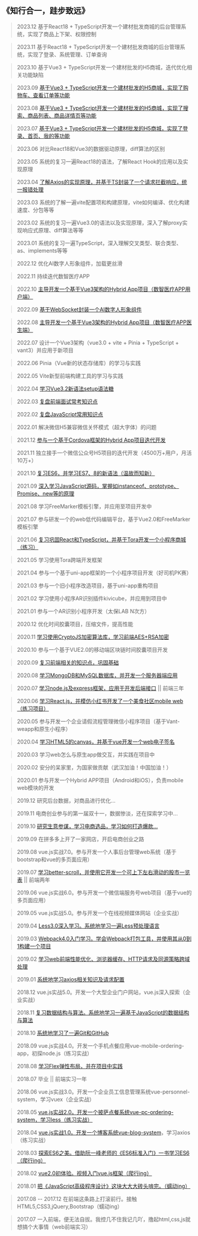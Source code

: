 ﻿## 《知行合一，跬步致远》

> 2023.12 基于React18 + TypeScript开发一个建材批发商城的后台管理系统，实现了商品上下架、权限控制

> 2023.11 基于React18 + TypeScript开发一个建材批发商城的后台管理系统，实现了登录、系统管理、订单查询

> 2023.10 基于Vue3 + TypeScript开发一个建材批发的H5商城，迭代优化相关功能缺陷

> 2023.09 [基于Vue3 + TypeScript开发一个建材批发的H5商城，实现了购物车、查看订单等功能](https://github.com/Mr-Wiill/Creater/blob/v2023/public/ppq_mall_mobile_04.png)

> 2023.08 [基于Vue3 + TypeScript开发一个建材批发的H5商城，实现了搜索、商品列表、商品详情页等功能](https://github.com/Mr-Wiill/Creater/blob/v2023/public/ppq_mall_mobile_02.png)

> 2023.07 [基于Vue3 + TypeScript开发一个建材批发的H5商城，实现了登录、首页、我的等功能](https://github.com/Mr-Wiill/Creater/blob/v2023/public/ppq_mall_mobile_01.png)

> 2023.06 对比React18和Vue3的数据驱动原理，diff算法的区别

> 2023.05 系统的复习一遍React18的语法，了解React Hook的应用以及实现原理

> 2023.04 [了解Axios的实现原理，并基于TS封装了一个请求拦截响应，统一报错处理](https://github.com/Mr-Wiill/Creater/tree/v2023/axios)

> 2023.03 系统的了解一遍vite配置项和构建原理，vite如何编译、优化构建速度、分包等等

> 2023.02 系统的复习一遍Vue3.0的语法以及实现原理，深入了解proxy实现响应式原理、diff算法等等

> 2023.01 系统的复习一遍TypeScript，深入理解交叉类型、联合类型、as、implements等等
 
> 2022.12 优化AI数字人形象组件，加载更丝滑

> 2022.11 持续迭代数智医疗APP

> 2022.10 [主导开发一个基于Vue3架构的Hybrid App项目（数智医疗APP用户端）](https://github.com/Mr-Wiill/Creater/tree/v2022/public/1.jpg)

> 2022.09 [基于WebSocket封装一个AI数字人形象组件](https://github.com/Mr-Wiill/Creater/tree/v2022/public/2.jpg)

> 2022.08 [主导开发一个基于Vue3架构的Hybrid App项目（数智医疗APP医生端）](https://github.com/Mr-Wiill/Creater/tree/v2022/public/3.jpg)

> 2022.07 设计一个Vue3架构（vue3.0 + vite + Pinia + TypeScript + vant3）并应用于新项目

> 2022.06 Pinia（Vue新的状态存储库）的学习与实践

> 2022.05 Vite新型前端构建工具的学习与实践

> 2022.04 [学习Vue3.2新语法setup语法糖](https://blog.csdn.net/mr_javascript/category_11795778.html)

> 2022.03 [复盘前端面试常考知识点](https://github.com/Mr-Wiill/Creater/tree/v2022/interview)

> 2022.02 [复盘JavaScript常用知识点](https://github.com/Mr-Wiill/Creater/tree/v2022/JavaScript)

> 2022.01 解决微信H5兼容微信关怀模式（超大字体）的问题

> 2021.12 [参与一个基于Cordova框架的Hybrid App项目迭代开发](https://github.com/Mr-Wiill/cordova-demo)

> 2021.11 独立接手一个微信公众号H5项目的迭代开发（4500万+用户，月活10万+）

> 2021.10 [复习ES6，并学习ES7、8的新语法（温故而知新）](https://github.com/Mr-Wiill/Creater/tree/v2021/ES6%E3%80%817%E3%80%818)

> 2021.09 [深入学习JavaScript源码，掌握如instanceof、prototype、Promise、new等的原理](https://github.com/Mr-Wiill/Creater/blob/v2021/prototype/test.ts)

> 2021.08 学习FreeMarker模板引擎，并应用至项目开发中

> 2021.07 参与研发一个的web低代码编辑平台，基于Vue2.0和FreeMarker模板引擎

> 2021.06 [复习巩固React和TypeScript，并基于Tora开发一个小程序商城（练习）](https://github.com/Mr-Wiill/mini-mall-app)

> 2021.05 学习使用Tora跨端开发框架

> 2021.04 参与一个基于uni-app框架的一个小程序项目开发（好司机PK赛）

> 2021.03 参与一个旧小程序改造项目，基于uni-app重构项目

> 2021.02 学习使用小程序AR识别插件kivicube，并应用到项目中

> 2021.01 参与一个AR识别小程序开发（太保LAB N次方）

> 2020.12 优化时间胶囊项目，压缩文件，提高性能

> 2020.11 [学习使用CryptoJS加密算法库，学习前端AES+RSA加密](https://github.com/Mr-Wiill/Creater/blob/v2021/CryptoJS/aes.js)

> 2020.10 参与一个基于VUE2.0的移动端区块链时间胶囊项目开发

> 2020.09 [复习前端相关的知识点，巩固基础](https://github.com/Mr-Wiill/Creater/tree/v2021/points)

> 2020.08 [学习MongoDB和MySQL数据库，并开发一个服务器端应用](https://github.com/Mr-Wiill/Creater/tree/v2020/MongoDB)

> 2020.07 [学习node.js及express框架，应用于开发后端接口](https://github.com/Mr-Wiill/node-server-app) || 前端三年

> 2020.06 [学习React.js，并模仿小红书开发了一个美食社区mobile web（练习项目）](https://github.com/Mr-Wiill/react-foods-community-app)

> 2020.05 参与开发一个企业请假流程管理微信小程序项目（基于Vant-weapp和原生小程序）

> 2020.04 [学习HTML5的canvas，并基于vue开发一个web电子签名](https://github.com/Mr-Wiill/web/blob/v2022/electronic-signature/qianming.vue)

> 2020.03 学习web怎么与原生app做交互，并实践在项目中

> 2020.02 安分的呆家里，为国家做贡献（武汉加油！中国加油！）

> 2020.01 参与开发一个Hybrid APP项目（Android和iOS），负责mobile web模块的开发

> 2019.12 研究后台数据，对商品进行优化...

> 2019.11 电商创业参与的第一届双十一，数据惨淡，还在探索学习中...

> 2019.10 [研究生意参谋，学习电商选品，学习如何打造爆款...](https://github.com/Mr-Wiill/Creater/tree/v2019/%E5%95%86%E4%B8%9A%E7%A0%94%E7%A9%B6%E6%8A%A5%E5%91%8A)

> 2019.09 在拼多多上开了一家网店，开启电商创业之路

> 2019.08 vue.js实战7.0。参与开发一个人事后台管理web系统（基于bootstrap和vue的多页面应用）

> 2019.07 [学习better-scroll，并使用它开发一个可上下左右滑动的股市一览表](https://github.com/Mr-Wiill/Creater/tree/v2019/better-scroll) || 前端两年

> 2019.06 vue.js实战6.0。参与开发一个微信端服务号web项目（基于vue的多页面应用）

> 2019.05 vue.js实战5.0。参与开发一个在线视频媒体网站（企业实战）

> 2019.04 [Less3.0深入学习。系统地学习一遍Less预处理语言](https://github.com/Mr-Wiill/Creater/tree/v2019/Less3.0)

> 2019.03 [Webpack4.0入门学习。学会Webpack打包工具，并使用其从0到1构建一个项目](https://github.com/Mr-Wiill/Creater/tree/v2019/Webpack4.0)

> 2019.02 [学习web前端性能优化、浏览器缓存、HTTP请求及同源策略跨域处理](https://github.com/Mr-Wiill/Creater/blob/v2019/http%E8%B7%A8%E5%9F%9F/%E5%90%8C%E6%BA%90%E7%AD%96%E7%95%A5%26%E8%A7%A3%E5%86%B3%E8%B7%A8%E5%9F%9F.txt)

> 2019.01 [系统地学习axios相关知识及请求配置](https://github.com/Mr-Wiill/Creater/tree/v2019/axios)

> 2018.12 vue.js实战5.0。开发一个大型企业门户网站，vue.js深入探索（企业实战）

> 2018.11 [复习数据结构与算法。系统地学习一遍基于JavaScript的数据结构与算法](https://github.com/Mr-Wiill/Creater/tree/v2018/JS%E6%95%B0%E6%8D%AE%E7%BB%93%E6%9E%84%E4%B8%8E%E7%AE%97%E6%B3%95)

> 2018.10 [系统地学习了一遍Git和GitHub](https://github.com/Mr-Wiill/Creater/blob/v2018/Git/Git%E5%B8%B8%E7%94%A8%E5%91%BD%E4%BB%A4%E7%AC%A6) 

> 2018.09 vue.js实战4.0。开发一个手机点餐应用vue-mobile-ordering-app，初探node.js（练习实战）

> 2018.08 [学习Flex弹性布局，并在项目中实践](https://github.com/Mr-Wiill/Creater/tree/v2018/Flex%E5%B8%83%E5%B1%80)

> 2018.07 毕业 || 前端实习一年

> 2018.06 vue.js实战3.0。开发一个企业员工信息管理系统vue-personnel-system，学习vuex（企业实战）

> 2018.05 [vue.js实战2.0。开发一个披萨点餐系统vue-pc-ordering-system，学习less（练习实战）](https://github.com/Mr-Wiill/vue-shopping-web)

> 2018.04 [vue.js实战1.0。开发一个博客系统vue-blog-system](https://github.com/Mr-Wiill/vue-blog-web)，学习axios（练习实战）

> 2018.03 [探索ES6之美。借助阮一峰老师的《ES6标准入门》一书学习ES6（爬行ing）](https://github.com/Mr-Wiill/Creater/tree/v2018/JavaScript/ECMAScript%206)

> 2018.02 [vue2.0初体验。视频入门vue.js框架（爬行ing）](https://github.com/Mr-Wiill/Creater/tree/v2018/Vue.js/Vue2.0%E6%95%99%E7%A8%8B)

> 2018.01 [把《JavaScript高级程序设计》这块大大大砖头啃完。（蠕动ing）](https://github.com/Mr-Wiill/Creater/tree/v2018/JavaScript)

> 2017.08 -- 2017.12 在前端这条路上打滚前行。接触HTML5,CSS3,jQuery,Bootstrap（蠕动ing）

> 2017.07 一入前端，便无法自拔。我控几不住我记几吖，撸起html,css,js就想搞个大事情（web前端实习）

